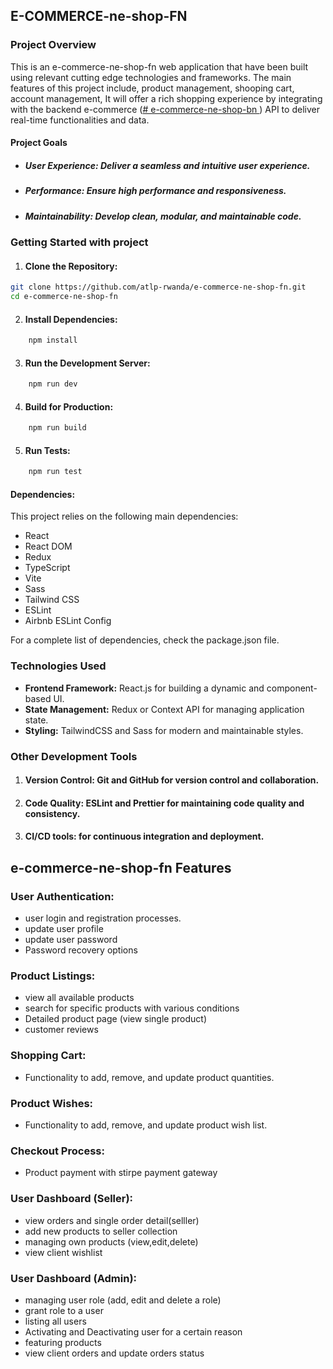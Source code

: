 ## E-COMMERCE-ne-shop-FN

### Project Overview

This is an e-commerce-ne-shop-fn web application that have been built using relevant cutting edge technologies and frameworks. The main features of this project include, product management, shooping cart, account management, It will offer a rich shopping experience by integrating with the backend e-commerce (<a href="https://e-commerce-ne-shop-bn-1mpf.onrender.com/api-docs/"># e-commerce-ne-shop-bn </a>) API to deliver real-time functionalities and data.

#### Project Goals

- ##### User Experience: Deliver a seamless and intuitive user experience.
- ##### Performance: Ensure high performance and responsiveness.
- ##### Maintainability: Develop clean, modular, and maintainable code.

### Getting Started with project

1. #### Clone the Repository:

```bash
git clone https://github.com/atlp-rwanda/e-commerce-ne-shop-fn.git
cd e-commerce-ne-shop-fn
```

2. #### Install Dependencies:

```bash
    npm install
```

3. #### Run the Development Server:

```bash
    npm run dev
```

4. #### Build for Production:

```bash
    npm run build
```

5. #### Run Tests:

```bash
    npm run test
```

#### Dependencies:

This project relies on the following main dependencies:

- React
- React DOM
- Redux
- TypeScript
- Vite
- Sass
- Tailwind CSS
- ESLint
- Airbnb ESLint Config

For a complete list of dependencies, check the package.json file.

### Technologies Used

- <b>Frontend Framework:</b> React.js for building a dynamic and component-based UI.
- <b>State Management:</b> Redux or Context API for managing application state.
- <b>Styling:</b> TailwindCSS and Sass for modern and maintainable styles.

### Other Development Tools

1. #### Version Control: Git and GitHub for version control and collaboration.
2. #### Code Quality: ESLint and Prettier for maintaining code quality and consistency.
3. #### CI/CD tools: for continuous integration and deployment.

## e-commerce-ne-shop-fn Features

### User Authentication:

- user login and registration processes.
- update user profile
- update user password
- Password recovery options

### Product Listings:

- view all available products
- search for specific products with various conditions
- Detailed product page (view single product)
- customer reviews

### Shopping Cart:

- Functionality to add, remove, and update product quantities.

### Product Wishes:

- Functionality to add, remove, and update product wish list.

### Checkout Process:

- Product payment with stirpe payment gateway

### User Dashboard (Seller):

- view orders and single order detail(selller)
- add new products to seller collection
- managing own products (view,edit,delete)
- view client wishlist

### User Dashboard (Admin):

- managing user role (add, edit and delete a role)
- grant role to a user
- listing all users
- Activating and Deactivating user for a certain reason
- featuring products
- view client orders and update orders status

